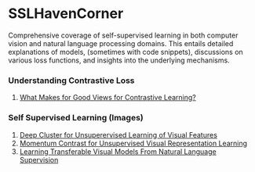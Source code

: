 # SSLHavenCorner
Comprehensive coverage of self-supervised learning in both computer vision and natural language processing domains. This entails detailed explanations of models, (sometimes with code snippets), discussions on various loss functions, and insights into the underlying mechanisms.</br>


### Understanding Contrastive Loss
1. [What Makes for Good Views for Contrastive Learning?](https://github.com/Varchita-Beena/SSLHavenCorner/blob/main/Understanding%20Contrastive%20Loss%20-%20Wing%201.md)

### Self Supervised Learning (Images)
1. [Deep Cluster for Unsuperervised Learning of Visual Features](https://github.com/Varchita-Beena/SSLHavenCorner/blob/main/Deep%20Clustering.md)
2. [Momentum Contrast for Unsupervised Visual Representation Learning](https://github.com/Varchita-Beena/SSLHavenCorner/blob/main/Momentum%20contrast.md)
3. [Learning Transferable Visual Models From Natural Language Supervision](https://github.com/Varchita-Beena/SSLHavenCorner/blob/main/CLIP.md)
